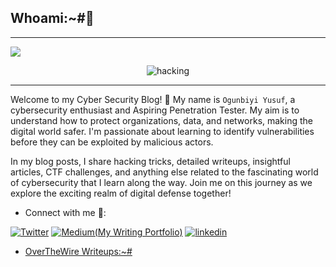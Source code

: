 ## Whoami:~#🤔
***
<a href="https://github.com/DenverCoder1/readme-typing-svg"><img src="https://readme-typing-svg.herokuapp.com?&font=IBM+Plex+Sans&color=abcdef&size=20&lines=Hola+👋;Welcome+to+my+Cybersecurity+Blog;An+Aspiring+Penetration+Tester." /></a>

<p align="center">
  <img src="https://github.com/T3chnocr4t/T3chnocr4t.github.io/assets/115868619/c654195b-0943-4117-94a5-b00a5fc07def" alt="hacking" />
</p>

***
Welcome to my Cyber Security Blog! 👋 My name is  ```Ogunbiyi Yusuf```, a cybersecurity enthusiast and Aspiring Penetration Tester. My aim is to understand how to protect organizations, data, and networks, making the digital world safer. I'm passionate about learning to identify vulnerabilities before they can be exploited by malicious actors.

In my blog posts, I share hacking tricks, detailed writeups, insightful articles, CTF challenges, and anything else related to the fascinating world of cybersecurity that I learn along the way. Join me on this journey as we explore the exciting realm of digital defense together!

- Connect with me 🤝:
  
 <a href="https://twitter.com/T3chnocr4t">![Twitter](	https://img.shields.io/badge/Twitter-1DA1F2?style=for-the-badge&logo=twitter&logoColor=white)</a> <a href="https://medium.com/@T3chnocr4t">![Medium(My Writing Portfolio)](https://img.shields.io/badge/Medium-008000?style=for-the-badge&logo=linktree&logoColor=white)</a> <a href='https://www.linkedin.com/in/ogunbiyi-yusuf/' >![linkedin](https://img.shields.io/badge/LinkedIn-0077B5?style=for-the-badge&logo=linkedin&logoColor=white)


- OverTheWire Writeups:~#


